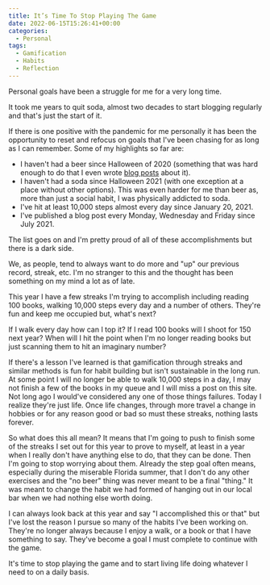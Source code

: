 ```yaml
---
title: It’s Time To Stop Playing The Game
date: 2022-06-15T15:26:41+00:00
categories:
  - Personal
tags:
  - Gamification
  - Habits
  - Reflection
---
```


Personal goals have been a struggle for me for a very long time.

It took me years to quit soda, almost two decades to start blogging regularly and that's just the start of it.

If there is one positive with the pandemic for me personally it has been the opportunity to reset and refocus on goals that I've been chasing for as long as I can remember. Some of my highlights so far are:

* I haven't had a beer since Halloween of 2020 (something that was hard enough to do that I even wrote [blog posts](/2021/11/the-year-without-beer-for-real/) about it).
* I haven't had a soda since Halloween 2021 (with one exception at a place without other options). This was even harder for me than beer as, more than just a social habit, I was physically addicted to soda.
* I've hit at least 10,000 steps almost every day since January 20, 2021.
* I've published a blog post every Monday, Wednesday and Friday since July 2021.

The list goes on and I'm pretty proud of all of these accomplishments but there is a dark side.

We, as people, tend to always want to do more and "up" our previous record, streak, etc. I'm no stranger to this and the thought has been something on my mind a lot as of late.

This year I have a few streaks I'm trying to accomplish including reading 100 books, walking 10,000 steps every day and a number of others. They're fun and keep me occupied but, what's next?

If I walk every day how can I top it? If I read 100 books will I shoot for 150 next year? When will I hit the point when I'm no longer reading books but just scanning them to hit an imaginary number?

If there's a lesson I've learned is that gamification through streaks and similar methods is fun for habit building but isn't sustainable in the long run. At some point I will no longer be able to walk 10,000 steps in a day, I may not finish a few of the books in my queue and I will miss a post on this site. Not long ago I would've considered any one of those things failures. Today I realize they're just life. Once life changes, through more travel a change in hobbies or for any reason good or bad so must these streaks, nothing lasts forever.

So what does this all mean? It means that I'm going to push to finish some of the streaks I set out for this year to prove to myself, at least in a year when I really don't have anything else to do, that they can be done. Then I'm going to stop worrying about them. Already the step goal often means, especially during the miserable Florida summer, that I don't do any other exercises and the "no beer" thing was never meant to be a final "thing." It was meant to change the habit we had formed of hanging out in our local bar when we had nothing else worth doing.

I can always look back at this year and say "I accomplished this or that" but I've lost the reason I pursue so many of the habits I've been working on. They're no longer always because I enjoy a walk, or a book or that I have something to say. They've become a goal I must complete to continue with the game.

It's time to stop playing the game and to start living life doing whatever I need to on a daily basis.